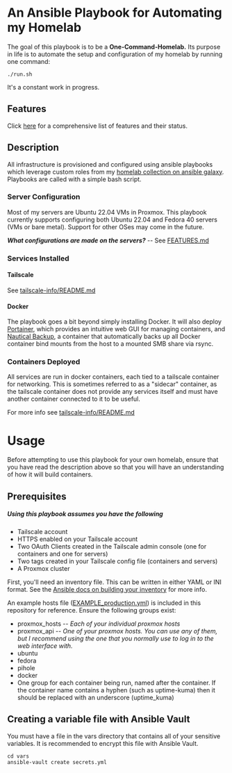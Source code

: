 # An Ansible Playbook for Automating my Homelab
The goal of this playbook is to be a **One-Command-Homelab.** Its purpose in life is to automate the setup and configuration of my homelab by running one command:

```
./run.sh
```
It's a constant work in progress.

## Features
Click [here](./FEATURES.md) for a comprehensive list of features and their status.

## Description
All infrastructure is provisioned and configured using ansible playbooks which leverage custom roles from my [homelab collection on ansible galaxy](https://github.com/joshrnoll/ansible-collection-homelab). Playbooks are called with a simple bash script. 

### Server Configuration
Most of my servers are Ubuntu 22.04 VMs in Proxmox. This playbook currently supports configuring both Ubuntu 22.04 and Fedora 40 servers (VMs or bare metal). Support for other OSes may come in the future.

***What configurations are made on the servers?*** -- See [FEATURES.md](FEATURES.md)

### Services Installed
#### Tailscale
See [tailscale-info/README.md](tailscale-info/README.md)

#### Docker
The playbook goes a bit beyond simply installing Docker. It will also deploy [Portainer](https://www.portainer.io/), which provides an intuitive web GUI for managing containers, and [Nautical Backup](https://minituff.github.io/nautical-backup/), a container that automatically backs up all Docker container bind mounts from the host to a mounted SMB share via rsync. 

### Containers Deployed
All services are run in docker containers, each tied to a tailscale container for networking. This is sometimes referred to as a "sidecar" container, as the tailscale container does not provide any services itself and must have another container connected to it to be useful. 

For more info see [tailscale-info/README.md](tailscale-info/README.md)

# Usage
Before attempting to use this playbook for your own homelab, ensure that you have read the description above so that you will have an understanding of how it will build containers. 

## Prerequisites

##### Using this playbook assumes you have the following
<ul>
<li>Tailscale account</li>
<li>HTTPS enabled on your Tailscale account</li>
<li>Two OAuth Clients created in the Tailscale admin console (one for containers and one for servers)</li>
<li>Two tags created in your Tailscale config file (containers and servers)</li>
<li>A Proxmox cluster</li>
</ul>

First, you'll need an inventory file. This can be written in either YAML or INI format. See the [Ansible docs on building your inventory](https://docs.ansible.com/ansible/latest/inventory_guide/intro_inventory.html) for more info.

An example hosts file ([EXAMPLE_production.yml](./EXAMPLE_production.yml)) is included in this repository for reference. Ensure the following groups exist:

<ul>
	<li> proxmox_hosts -- <em>Each of your individual proxmox hosts</em>
	<li> proxmox_api -- <em> One of your proxmox hosts. You can use any of them, but I recommend using the one that you normally use to log in to the web interface with. </em>
	<li> ubuntu
	<li> fedora
	<li> pihole
	<li> docker
	<li> One group for each container being run, named after the container. If the container name contains a hyphen (such as uptime-kuma) then it should be replaced with an underscore (uptime_kuma)
</ul>

## Creating a variable file with Ansible Vault
You must have a file in the vars directory that contains all of your sensitive variables. It is recommended to encrypt this file with Ansible Vault.
```
cd vars
ansible-vault create secrets.yml
```